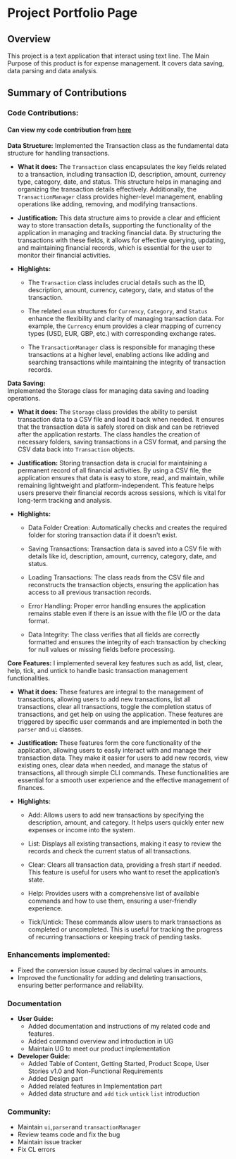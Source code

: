# Project Portfolio Page 

## Overview
This project is a text application that interact using text line. The Main Purpose of this product is for expense management.
It covers data saving, data parsing and data analysis.

## Summary of Contributions
### Code Contributions: 
#### Can view my code contribution from [here](https://nus-cs2113-ay2425s2.github.io/tp-dashboard/?search=halfentise&breakdown=true)  

**Data Structure:** Implemented the Transaction class as the fundamental data structure for handling transactions.

* **What it does:** The `Transaction` class encapsulates the key fields related to a transaction, including transaction ID, description, amount, currency type, category, date, and status.
This structure helps in managing and organizing the transaction details effectively. Additionally, the `TransactionManager` class provides higher-level management,
enabling operations like adding, removing, and modifying transactions.

* **Justification:** This data structure aims to provide a clear and efficient way to store transaction details, supporting the functionality of the application in managing and tracking financial data.
By structuring the transactions with these fields, it allows for effective querying, updating, and maintaining financial records, which is essential for the user to monitor their financial activities.

* **Highlights:**

    * The `Transaction` class includes crucial details such as the ID, description, amount, currency, category, date, and status of the transaction.

    * The related `enum` structures for `Currency`, `Category`, and `Status` enhance the flexibility and clarity of managing transaction data. For example,
  the `Currency` enum provides a clear mapping of currency types (USD, EUR, GBP, etc.) with corresponding exchange rates.

    * The `TransactionManager` class is responsible for managing these transactions at a higher level, enabling actions like adding and searching transactions while maintaining the integrity of transaction records.

**Data Saving:**  
Implemented the Storage class for managing data saving and loading operations.

* **What it does:** The `Storage` class provides the ability to persist transaction data to a CSV file and load it back when needed. It ensures that the transaction data is safely stored on disk and can be retrieved after the application restarts. The class handles the creation of necessary folders, saving transactions in a CSV format, and parsing the CSV data back into `Transaction` objects.

* **Justification:** Storing transaction data is crucial for maintaining a permanent record of all financial activities. By using a CSV file, the application ensures that data is easy to store, read, and maintain, while remaining lightweight and platform-independent. This feature helps users preserve their financial records across sessions, which is vital for long-term tracking and analysis.

* **Highlights:**

    * Data Folder Creation: Automatically checks and creates the required folder for storing transaction data if it doesn't exist.

    * Saving Transactions: Transaction data is saved into a CSV file with details like id, description, amount, currency, category, date, and status.

    * Loading Transactions: The class reads from the CSV file and reconstructs the transaction objects, ensuring the application has access to all previous transaction records.

    * Error Handling: Proper error handling ensures the application remains stable even if there is an issue with the file I/O or the data format.

    * Data Integrity: The class verifies that all fields are correctly formatted and ensures the integrity of each transaction by checking for null values or missing fields before processing.


**Core Features:**
I implemented several key features such as add, list, clear, help, tick, and untick to handle basic transaction management functionalities.

* **What it does:**
These features are integral to the management of transactions, allowing users to add new transactions, list all transactions, clear all transactions, toggle the completion status of transactions, and get help on using the application. These features are triggered by specific user commands and are implemented in both the `parser` and `ui` classes.

* **Justification:**
These features form the core functionality of the application, allowing users to easily interact with and manage their transaction data. They make it easier for users to add new records, view existing ones, clear data when needed, and manage the status of transactions, all through simple CLI commands. These functionalities are essential for a smooth user experience and the effective management of finances.

* **Highlights:**

    * Add: Allows users to add new transactions by specifying the description, amount, and category. It helps users quickly enter new expenses or income into the system.

    * List: Displays all existing transactions, making it easy to review the records and check the current status of all transactions.

    * Clear: Clears all transaction data, providing a fresh start if needed. This feature is useful for users who want to reset the application’s state.

    * Help: Provides users with a comprehensive list of available commands and how to use them, ensuring a user-friendly experience.

    * Tick/Untick: These commands allow users to mark transactions as completed or uncompleted. This is useful for tracking the progress of recurring transactions or keeping track of pending tasks.

### Enhancements implemented:
* Fixed the conversion issue caused by decimal values in amounts.
* Improved the functionality for adding and deleting transactions, ensuring better performance and reliability.
### Documentation
* **User Guide:**
  * Added documentation and instructions of my related code and features.
  * Added command overview and introduction in UG
  * Maintain UG to meet our product implementation
* **Developer Guide:**
  * Added Table of Content, Getting Started, Product Scope, User Stories v1.0 and Non-Functional Requirements
  * Added Design part
  * Added related features in Implementation part 
  * Added data structure and `add` `tick` `untick` `list` introduction
### Community:
* Maintain `ui`,`parser`and `transactionManager`
* Review teams code and fix the bug
* Maintain issue tracker
* Fix CL errors
